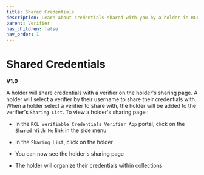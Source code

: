 ```yaml
---
title: Shared Credentials
description: Learn about credentials shared with you by a holder in RCL Verifiable Credentials.
parent: Verifier
has_children: false
nav_order: 1
---
```


# Shared Credentials
**V1.0**

A holder will share credentials with a verifier on the holder's sharing page. A holder will select a verifier by their username to share their credentials with. When a holder select a verifier to share with, the holder will be added to the verifier's ``Sharing List``. To view a holder's sharing page :

- In the ``RCL Verifiable Credentials Verifier App`` portal, click on the ``Shared With Me`` link in the side menu

- In the ``Sharing List``, click on the holder

- You can now see the holder's sharing page

- The holder will organize their credentials within collections
